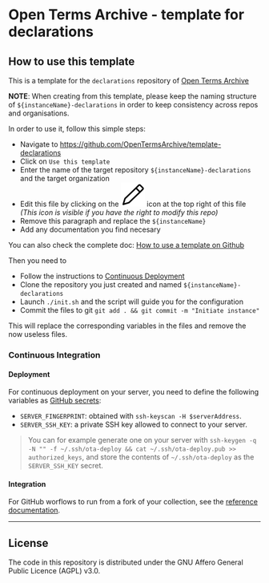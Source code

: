 # Open Terms Archive - template for declarations

## How to use this template

This is a template for the `declarations` repository of [Open Terms Archive](https://opentermsarchive.org)

**NOTE**: When creating from this template, please keep the naming structure of `${instanceName}-declarations` in order to keep consistency across repos and organisations.

In order to use it, follow this simple steps:
- Navigate to https://github.com/OpenTermsArchive/template-declarations
- Click on `Use this template`
- Enter the name of the target repository `${instanceName}-declarations` and the target organization
- Edit this file by clicking on the ![Edit Button](https://raw.githubusercontent.com/primer/octicons/main/icons/pencil-24.svg "Look, on the right of the title README.md") icon at the top right of this file *(This icon is visible if you have the right to modify this repo)*
- Remove this paragraph and replace the `${instanceName}`
- Add any documentation you find necesary

You can also check the complete doc: [How to use a template on Github](https://docs.github.com/en/github-ae@latest/repositories/creating-and-managing-repositories/creating-a-repository-from-a-template)

Then you need to
- Follow the instructions to [Continuous Deployment](#continuous-deployment)
- Clone the repository you just created and named `${instanceName}-declarations`
- Launch `./init.sh` and the script will guide you for the configuration
- Commit the files to git `git add . && git commit -m "Initiate instance"`

This will replace the corresponding variables in the files and remove the now useless files.

### Continuous Integration

#### Deployment

For continuous deployment on your server, you need to define the following variables as [GitHub secrets](https://docs.github.com/en/actions/security-guides/encrypted-secrets#creating-encrypted-secrets-for-a-repository):

- `SERVER_FINGERPRINT`: obtained with `ssh-keyscan -H $serverAddress`.
- `SERVER_SSH_KEY`: a private SSH key allowed to connect to your server.
> You can for example generate one on your server with `ssh-keygen -q -N "" -f ~/.ssh/ota-deploy && cat ~/.ssh/ota-deploy.pub >> authorized_keys`, and store the contents of `~/.ssh/ota-deploy` as the `SERVER_SSH_KEY` secret.

#### Integration

For GitHub worflows to run from a fork of your collection, see the [reference documentation](https://docs.github.com/en/actions/managing-workflow-runs/approving-workflow-runs-from-public-forks).

- - - -

## License

The code in this repository is distributed under the GNU Affero General Public Licence (AGPL) v3.0.
